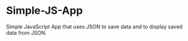 # Simple-JS-App
Simple JavaScript App that uses JSON to save data and to display saved data from JSON.
